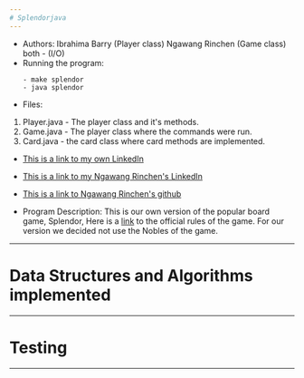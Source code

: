 ```yaml
---
# Splendorjava
---
```

* Authors: Ibrahima Barry (Player class) Ngawang Rinchen (Game class) both -
  (I/O)
* Running the program:
    ```
    - make splendor
    - java splendor

    ```
* Files: 
 1. Player.java - The player class and it's methods.
 2. Game.java - The player class where the commands were run. 
 3. Card.java - the card class where card methods are implemented.

* [This is a link to my own LinkedIn](https://www.linkedin.com/in/ibrahima-barry-420254160/)
* [This is a link to my Ngawang Rinchen's LinkedIn](https://www.linkedin.com/in/ngawang-rinchen-91b53a165/)
* [This is a link to Ngawang Rinchen's github](https://github.com/ngawang30?tab=repositories)

* Program Description: This is our own version of the popular board game, Splendor, Here is a [link](https://www.youtube.com/watch?v=2A0CQ0xsrv0) to the official rules of the game. For our version we decided 
 not use the Nobles of the game. 

---

# Data Structures and Algorithms implemented

---

# Testing

---


